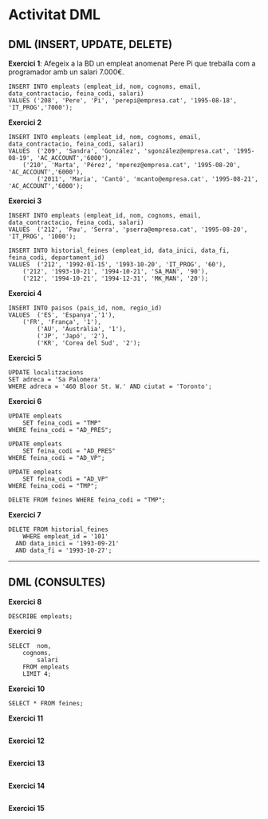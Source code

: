 # Activitat DML

## DML (INSERT, UPDATE, DELETE)

**Exercici 1**:
Afegeix a la BD un empleat anomenat Pere Pi que treballa com a
programador amb un salari 7.000€.
```mysql
INSERT INTO empleats (empleat_id, nom, cognoms, email, data_contractacio, feina_codi, salari)
VALUES ('208', 'Pere', 'Pi', 'perepi@empresa.cat', '1995-08-18', 'IT_PROG','7000');
```

**Exercici 2**

```mysql
INSERT INTO empleats (empleat_id, nom, cognoms, email, data_contractacio, feina_codi, salari)
VALUES 	('209', 'Sandra', 'González', 'sgonzález@empresa.cat', '1995-08-19', 'AC_ACCOUNT','6000'),
	('210', 'Marta', 'Pérez', 'mperez@empresa.cat', '1995-08-20', 'AC_ACCOUNT','6000'),
        ('2011', 'Maria', 'Cantó', 'mcanto@empresa.cat', '1995-08-21', 'AC_ACCOUNT','6000');
```

**Exercici 3**

```mysql
INSERT INTO empleats (empleat_id, nom, cognoms, email, data_contractacio, feina_codi, salari)
VALUES 	('212', 'Pau', 'Serra', 'pserra@empresa.cat', '1995-08-20', 'IT_PROG', '1000');

INSERT INTO historial_feines (empleat_id, data_inici, data_fi, feina_codi, departament_id)
VALUES 	('212', '1992-01-15', '1993-10-20', 'IT_PROG', '60'),
	('212', '1993-10-21', '1994-10-21', 'SA_MAN', '90'),
	('212', '1994-10-21', '1994-12-31', 'MK_MAN', '20');
```

**Exercici 4**

```mysql
INSERT INTO paisos (pais_id, nom, regio_id)
VALUES	('ES', 'Espanya','1'),
	('FR', 'França', '1'),
        ('AU', 'Austràlia', '1'),
        ('JP', 'Japó', '2'),
        ('KR', 'Corea del Sud', '2');
```

**Exercici 5**

```mysql
UPDATE localitzacions
SET adreca = 'Sa Palomera' 
WHERE adreca = '460 Bloor St. W.' AND ciutat = 'Toronto';
```

**Exercici 6**

```mysql
UPDATE empleats
	SET feina_codi = "TMP"
WHERE feina_codi = "AD_PRES";

UPDATE empleats
	SET feina_codi = "AD_PRES"
WHERE feina_codi = "AD_VP";

UPDATE empleats
	SET feina_codi = "AD_VP"
WHERE feina_codi = "TMP";

DELETE FROM feines WHERE feina_codi = "TMP";
```

**Exercici 7**

```mysql
DELETE FROM historial_feines
	WHERE empleat_id = '101'
  AND data_inici = '1993-09-21'
  AND data_fi = '1993-10-27';
```

***

## DML (CONSULTES)

**Exercici 8**

```mysql
DESCRIBE empleats;
```

**Exercici 9**

```mysql
SELECT	nom,
	cognoms,
    	salari
	FROM empleats
    LIMIT 4;
```
**Exercici 10**

```mysql
SELECT * FROM feines;
```

**Exercici 11**

```mysql

```
**Exercici 12**

```mysql

```

**Exercici 13**

```mysql

```
**Exercici 14**

```mysql

```

**Exercici 15**

```mysql

```
